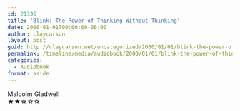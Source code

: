 ```yaml
---
id: 21336
title: 'Blink: The Power of Thinking Without Thinking'
date: 2000-01-01T00:00:00-06:00
author: claycarson
layout: post
guid: http://claycarson.net/uncategorized/2000/01/01/blink-the-power-of-thinking-without-thinking/
permalink: /timeline/media/audiobook/2000/01/01/blink-the-power-of-thinking-without-thinking/
categories:
  - Audiobook
format: aside
---
```

<div class="media-details"></div>

<div class="media-creator">Malcolm Gladwell</div>

<div class="media-rating">★★☆☆☆</div>